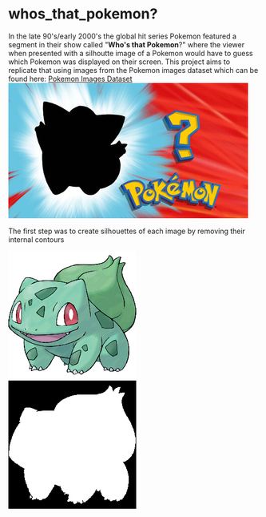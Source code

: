 # whos_that_pokemon?
In the late 90's/early 2000's the global hit series Pokemon featured a segment in their show called "**Who's that Pokemon**?" where the viewer when presented with a silhoutte image of a Pokemon would have to guess which Pokemon was displayed on their screen.
This project aims to replicate that using images from the Pokemon images dataset which can be found here:
[Pokemon Images Dataset](https://www.kaggle.com/kvpratama/pokemon-images-dataset)
![Pokemon Silhouette](https://github.com/JayJJamesJr/whos_that_pokemon/blob/main/pokemon_silhouette.jpg)

The first step was to create silhouettes of each image by removing their internal contours

![001](https://github.com/JayJJamesJr/whos_that_pokemon/blob/main/pokemon/pokemon/1.png) ![001_silhouettes](https://github.com/JayJJamesJr/whos_that_pokemon/blob/main/silhouettes/0.png)
